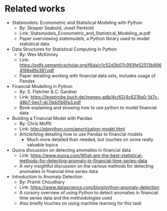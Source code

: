 # Related works

* Statsmodels: Econometric and Statistical Modeling with Python
    * By: Skipper Seabold, Josef Perktold
    * Link: Statsmodels_Econometric_and_Statistical_Modeling_w.pdf
    * Paper overviewing statsmodels, a Python library used to model statistical
        data
* Data Structures for Statistical Computing in Python
    * By: Wes McKinney
    * Link: https://pdfs.semanticscholar.org/f6da/c1c52d3b07c993fe52513b8964f86e8fe381.pdf
    * Paper detailing working with financial data sets, includes usage of
        Pandas
* Financial Modelling in Python
    * By: S. Fletcher & C. Gardner
    * Link: https://leseprobe.buch.de/images-adb/4c/62/4c6218a0-1d7c-48b7-becf-dc7ddd1b6fa3.pdf
    * Book explaining and showing how to use python to model financial data
* Building a Financial Model with Pandas
    * By: Chris Moffit
    * Link: http://pbpython.com/amortization-model.html
    * Article/blog detailing how to use Pandas to financial models
        * Much more detailed than needed, but touches on some really valuable
            topics
* Quora discussion on detecting anomalies in financial data
    * Link: https://www.quora.com/What-are-the-best-statistical-methods-for-detecting-anomaly-in-financial-time-series-data
    * A very insightful discussion on the various methods for detecting
        anomalies in financial time series data
* Introduction to Anomaly Detection
    * By: Pramit Choudhary
    * Link: https://www.datascience.com/blog/python-anomaly-detection
    * A cursory overview of using Python to detect anomalies in financial time
        series data and the methodologies used
    * Also briefly touches on using machine learning for this task
